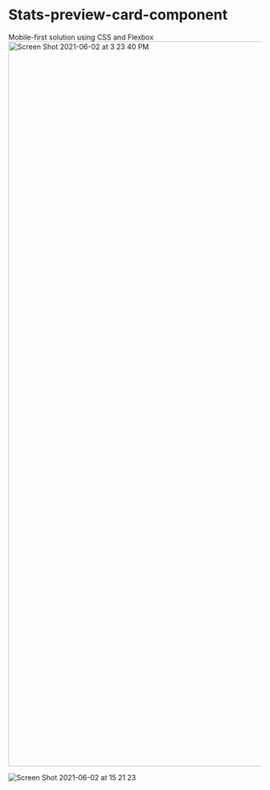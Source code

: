 # Stats-preview-card-component
Mobile-first solution using CSS  and Flexbox
<img width="1440" alt="Screen Shot 2021-06-02 at 3 23 40 PM" src="https://user-images.githubusercontent.com/46913419/120504508-ead8c780-c3e3-11eb-9c6e-4393f718b521.png">

![Screen Shot 2021-06-02 at 15 21 23](https://user-images.githubusercontent.com/46913419/120504348-c7ae1800-c3e3-11eb-99a4-1af1b1782982.png)
